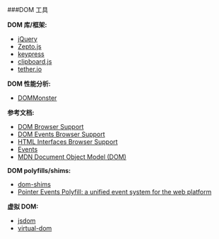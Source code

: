 ###DOM 工具

**DOM 库/框架:**

<ul>
<li><a href="http://jquery.com/">jQuery</a></li>
<li><a href="http://zeptojs.com/">Zepto.js</a></li>
<li><a href="http://dmauro.github.io/Keypress/">keypress</a></li>
<li><a href="http://zenorocha.github.io/clipboard.js/">clipboard.js</a></li>
<li><a href="http://tether.io/docs/welcome/">tether.io</a></li>
</ul>

**DOM 性能分析:**

<ul>
<li><a href="http://mir.aculo.us/dom-monster/">DOMMonster</a></li>
</ul>

**参考文档:**

<ul>
<li><a href="http://www.webbrowsercompatibility.com/dom/desktop/">DOM Browser Support</a></li>
<li><a href="http://www.webbrowsercompatibility.com/dom-events/desktop/">DOM Events Browser Support</a></li>
<li><a href="http://www.webbrowsercompatibility.com/html-interfaces/desktop/">HTML Interfaces Browser Support</a></li>
<li><a href="https://html.spec.whatwg.org/#events-2">Events</a></li>
<li><a href="https://developer.mozilla.org/en-US/docs/Web/API/Document_Object_Model">MDN Document Object Model (DOM)</a></li>
</ul>

**DOM polyfills/shims:**

<ul>
<li><a href="https://github.com/necolas/dom-shims">dom-shims</a></li>
<li><a href="https://github.com/jquery/PEP">Pointer Events Polyfill: a unified event system for the web platform</a></li>
</ul>

**虚拟 DOM:**

<ul>
<li><a href="https://github.com/tmpvar/jsdom">jsdom</a></li>
<li><a href="https://github.com/Matt-Esch/virtual-dom">virtual-dom</a></li>
</ul>
</article>